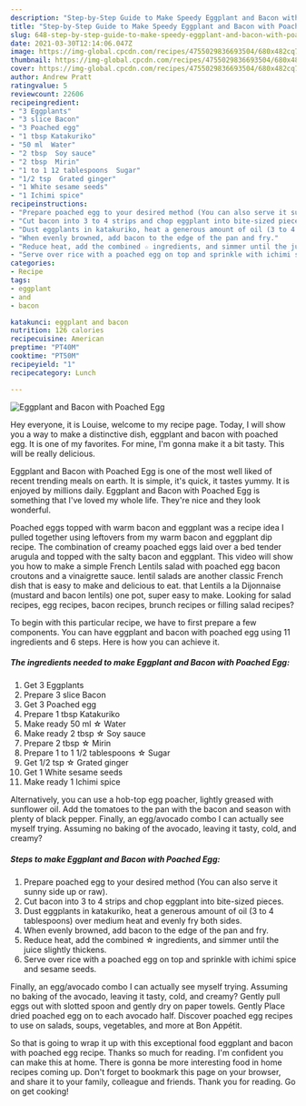 ```yaml
---
description: "Step-by-Step Guide to Make Speedy Eggplant and Bacon with Poached Egg"
title: "Step-by-Step Guide to Make Speedy Eggplant and Bacon with Poached Egg"
slug: 648-step-by-step-guide-to-make-speedy-eggplant-and-bacon-with-poached-egg
date: 2021-03-30T12:14:06.047Z
image: https://img-global.cpcdn.com/recipes/4755029836693504/680x482cq70/eggplant-and-bacon-with-poached-egg-recipe-main-photo.jpg
thumbnail: https://img-global.cpcdn.com/recipes/4755029836693504/680x482cq70/eggplant-and-bacon-with-poached-egg-recipe-main-photo.jpg
cover: https://img-global.cpcdn.com/recipes/4755029836693504/680x482cq70/eggplant-and-bacon-with-poached-egg-recipe-main-photo.jpg
author: Andrew Pratt
ratingvalue: 5
reviewcount: 22606
recipeingredient:
- "3 Eggplants"
- "3 slice Bacon"
- "3 Poached egg"
- "1 tbsp Katakuriko"
- "50 ml  Water"
- "2 tbsp  Soy sauce"
- "2 tbsp  Mirin"
- "1 to 1 12 tablespoons  Sugar"
- "1/2 tsp  Grated ginger"
- "1 White sesame seeds"
- "1 Ichimi spice"
recipeinstructions:
- "Prepare poached egg to your desired method (You can also serve it sunny side up or raw)."
- "Cut bacon into 3 to 4 strips and chop eggplant into bite-sized pieces."
- "Dust eggplants in katakuriko, heat a generous amount of oil (3 to 4 tablespoons) over medium heat and evenly fry both sides."
- "When evenly browned, add bacon to the edge of the pan and fry."
- "Reduce heat, add the combined ☆ ingredients, and simmer until the juice slightly thickens."
- "Serve over rice with a poached egg on top and sprinkle with ichimi spice and sesame seeds."
categories:
- Recipe
tags:
- eggplant
- and
- bacon

katakunci: eggplant and bacon 
nutrition: 126 calories
recipecuisine: American
preptime: "PT40M"
cooktime: "PT50M"
recipeyield: "1"
recipecategory: Lunch

---
```



![Eggplant and Bacon with Poached Egg](https://img-global.cpcdn.com/recipes/4755029836693504/680x482cq70/eggplant-and-bacon-with-poached-egg-recipe-main-photo.jpg)

Hey everyone, it is Louise, welcome to my recipe page. Today, I will show you a way to make a distinctive dish, eggplant and bacon with poached egg. It is one of my favorites. For mine, I'm gonna make it a bit tasty. This will be really delicious.

Eggplant and Bacon with Poached Egg is one of the most well liked of recent trending meals on earth. It is simple, it's quick, it tastes yummy. It is enjoyed by millions daily. Eggplant and Bacon with Poached Egg is something that I've loved my whole life. They're nice and they look wonderful.

Poached eggs topped with warm bacon and eggplant was a recipe idea I pulled together using leftovers from my warm bacon and eggplant dip recipe. The combination of creamy poached eggs laid over a bed tender arugula and topped with the salty bacon and eggplant. This video will show you how to make a simple French Lentils salad with poached egg bacon croutons and a vinaigrette sauce. lentil salads are another classic French dish that is easy to make and delicious to eat. that Lentils a la Dijonnaise (mustard and bacon lentils) one pot, super easy to make. Looking for salad recipes, egg recipes, bacon recipes, brunch recipes or filling salad recipes?


To begin with this particular recipe, we have to first prepare a few components. You can have eggplant and bacon with poached egg using 11 ingredients and 6 steps. Here is how you can achieve it.

<!--inarticleads1-->

##### The ingredients needed to make Eggplant and Bacon with Poached Egg:

1. Get 3 Eggplants
1. Prepare 3 slice Bacon
1. Get 3 Poached egg
1. Prepare 1 tbsp Katakuriko
1. Make ready 50 ml ☆ Water
1. Make ready 2 tbsp ☆ Soy sauce
1. Prepare 2 tbsp ☆ Mirin
1. Prepare 1 to 1 1/2 tablespoons ☆ Sugar
1. Get 1/2 tsp ☆ Grated ginger
1. Get 1 White sesame seeds
1. Make ready 1 Ichimi spice


Alternatively, you can use a hob-top egg poacher, lightly greased with sunflower oil. Add the tomatoes to the pan with the bacon and season with plenty of black pepper. Finally, an egg/avocado combo I can actually see myself trying. Assuming no baking of the avocado, leaving it tasty, cold, and creamy? 

<!--inarticleads2-->

##### Steps to make Eggplant and Bacon with Poached Egg:

1. Prepare poached egg to your desired method (You can also serve it sunny side up or raw).
1. Cut bacon into 3 to 4 strips and chop eggplant into bite-sized pieces.
1. Dust eggplants in katakuriko, heat a generous amount of oil (3 to 4 tablespoons) over medium heat and evenly fry both sides.
1. When evenly browned, add bacon to the edge of the pan and fry.
1. Reduce heat, add the combined ☆ ingredients, and simmer until the juice slightly thickens.
1. Serve over rice with a poached egg on top and sprinkle with ichimi spice and sesame seeds.


Finally, an egg/avocado combo I can actually see myself trying. Assuming no baking of the avocado, leaving it tasty, cold, and creamy? Gently pull eggs out with slotted spoon and gently dry on paper towels. Gently Place dried poached egg on to each avocado half. Discover poached egg recipes to use on salads, soups, vegetables, and more at Bon Appétit. 

So that is going to wrap it up with this exceptional food eggplant and bacon with poached egg recipe. Thanks so much for reading. I'm confident you can make this at home. There is gonna be more interesting food in home recipes coming up. Don't forget to bookmark this page on your browser, and share it to your family, colleague and friends. Thank you for reading. Go on get cooking!
